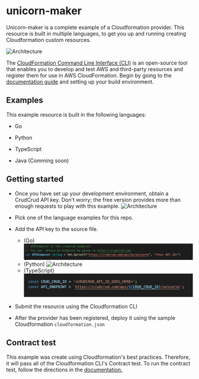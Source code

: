 # unicorn-maker
Unicorn-maker is a complete example of a Cloudformation provider. This resource is built in multiple languages, to get you up and running creating Cloudformation custom resources.

![Architecture](images/unicorn.png)


The [CloudFormation Command Line Interface (CLI)](https://docs.aws.amazon.com/cloudformation-cli/latest/userguide/what-is-cloudformation-cli.html) is an open-source tool that enables you to develop and test AWS and third-party resources and register them for use in AWS CloudFormation. Begin by going to the [documentation guide](https://docs.aws.amazon.com/cloudformation-cli/latest/userguide/resource-type-setup.html) and setting up your build environment.


## Examples
This example resource is built in the following languages:

- Go

- Python

- TypeScript

- Java (Comming soon)

## Getting started
- Once you have set up your development environment, obtain a CrudCrud API key. Don't worry; the free version provides more than enough requests to play with this example.
![Architecture](images/api.png)
- Pick one of the language examples for this repo.
- Add the API key to the source file.
    - (Go) ![Architecture](images/go.png)
    - (Python) ![Architecture](images/python.png)
    - (TypeScript) ![Architecture](images/typescript.png)

- Submit the resource using the Cloudformation CLI
- After the provider has been registered, deploy it using the sample Cloudformation `cloudformation.json`

## Contract test
This example was create using Cloudformation's best practices. Therefore, it will pass all of the Cloudformation CLI's Contract test.
To run the contract test, follow the directions in the
[documentation.](https://docs.aws.amazon.com/cloudformation-cli/latest/userguide/resource-type-cli-test.html)



